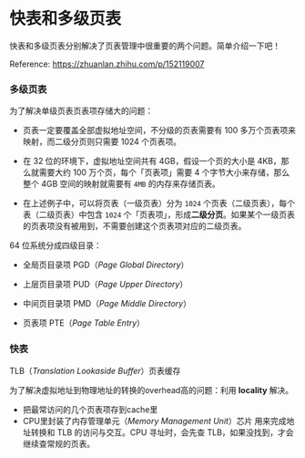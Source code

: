 # 快表和多级页表

快表和多级页表分别解决了页表管理中很重要的两个问题。简单介绍一下吧！

Reference: https://zhuanlan.zhihu.com/p/152119007

### 多级页表

为了解决单级页表页表项存储大的问题：

- 页表一定要覆盖全部虚拟地址空间，不分级的页表需要有 100 多万个页表项来映射，而二级分页则只需要 1024 个页表项。

- 在 32 位的环境下，虚拟地址空间共有 4GB，假设一个页的大小是 4KB，那么就需要大约 100 万个页，每个「页表项」需要 4 个字节大小来存储，那么整个 4GB 空间的映射就需要有 `4MB` 的内存来存储页表。

- 在上述例子中，可以将页表（一级页表）分为 `1024` 个页表（二级页表），每个表（二级页表）中包含 `1024` 个「页表项」，形成**二级分页**。如果某个一级页表的页表项没有被用到，不需要创建这个页表项对应的二级页表。



64 位系统分成四级目录：

- 全局页目录项 PGD（*Page Global Directory*）

- 上层页目录项 PUD（*Page Upper Directory*）

- 中间页目录项 PMD（*Page Middle Directory*）

- 页表项 PTE（*Page Table Entry*）

  

### 快表

TLB（*Translation Lookaside Buffer*）页表缓存

为了解决虚拟地址到物理地址的转换的overhead高的问题：利用 **locality** 解决。

- 把最常访问的几个页表项存到cache里
-  CPU里封装了内存管理单元（*Memory Management Unit*）芯片 用来完成地址转换和 TLB 的访问与交互。CPU 寻址时，会先查 TLB，如果没找到，才会继续查常规的页表。

